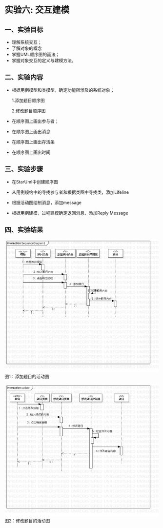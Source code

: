 # 实验六: 交互建模
## 一、实验目标
- 理解系统交互；
- 了解对象的概念
- 掌握UML顺序图的画法；
- 掌握对象交互的定义与建模方法。
## 二、实验内容
- 根据用例模型和类模型，确定功能所涉及的系统对象；

   1.添加题目顺序图

   2.修改题目顺序图
 

- 在顺序图上画出参与者；

- 在顺序图上画出消息

- 在顺序图上画出存活条

- 在顺序图上画出时间  

## 三、实验步骤
- 在StarUml中创建顺序图

- 从用例规约中的寻找参与者和根据类图中寻找类，添加Lifeline 

- 根据活动图绘制消息，添加message

- 根据用例建模，过程建模确定返回消息，添加Reply Message  

## 四、实验结果
![添加题目的活动图](./AddSequence.jpg)  
图1：添加题目的活动图  

![修改题目的活动图](./UpdateSequence.jpg)  
图2：修改题目的活动图  
 







